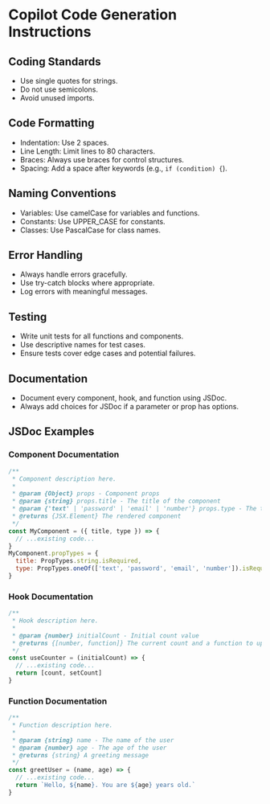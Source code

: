 # Copilot Code Generation Instructions

## Coding Standards
- Use single quotes for strings.
- Do not use semicolons.
- Avoid unused imports.

## Code Formatting
- Indentation: Use 2 spaces.
- Line Length: Limit lines to 80 characters.
- Braces: Always use braces for control structures.
- Spacing: Add a space after keywords (e.g., `if (condition) {`).

## Naming Conventions
- Variables: Use camelCase for variables and functions.
- Constants: Use UPPER_CASE for constants.
- Classes: Use PascalCase for class names.

## Error Handling
- Always handle errors gracefully.
- Use try-catch blocks where appropriate.
- Log errors with meaningful messages.

## Testing
- Write unit tests for all functions and components.
- Use descriptive names for test cases.
- Ensure tests cover edge cases and potential failures.


## Documentation
- Document every component, hook, and function using JSDoc.
- Always add choices for JSDoc if a parameter or prop has options.

## JSDoc Examples

### Component Documentation
```jsx
/**
 * Component description here.
 *
 * @param {Object} props - Component props
 * @param {string} props.title - The title of the component
 * @param {'text' | 'password' | 'email' | 'number'} props.type - The type of input
 * @returns {JSX.Element} The rendered component
 */
const MyComponent = ({ title, type }) => {
  // ...existing code...
}
MyComponent.propTypes = {
  title: PropTypes.string.isRequired,
  type: PropTypes.oneOf(['text', 'password', 'email', 'number']).isRequired,
}
```

### Hook Documentation
```jsx
/**
 * Hook description here.
 *
 * @param {number} initialCount - Initial count value
 * @returns {[number, function]} The current count and a function to update it
 */
const useCounter = (initialCount) => {
  // ...existing code...
  return [count, setCount]
}
```

### Function Documentation
```jsx
/**
 * Function description here.
 *
 * @param {string} name - The name of the user
 * @param {number} age - The age of the user
 * @returns {string} A greeting message
 */
const greetUser = (name, age) => {
  // ...existing code...
  return `Hello, ${name}. You are ${age} years old.`
}
```
